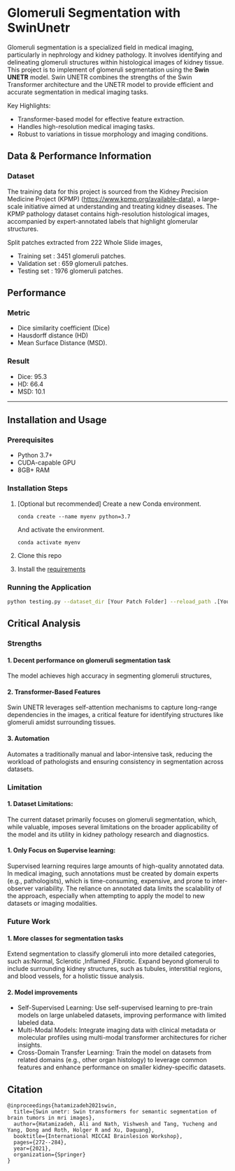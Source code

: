 # **Glomeruli Segmentation with SwinUnetr**

Glomeruli segmentation is a specialized field in medical imaging, particularly in nephrology and kidney pathology. It involves identifying and delineating glomeruli structures within histological images of kidney tissue. 
This project is to implement of glomeruli segmentation using the **Swin UNETR** model. Swin UNETR combines the strengths of the Swin Transformer architecture and the UNETR model to provide efficient and accurate segmentation in medical imaging tasks.

Key Highlights:
- Transformer-based model for effective feature extraction.
- Handles high-resolution medical imaging tasks.
- Robust to variations in tissue morphology and imaging conditions.

## **Data & Performance Information**

### Dataset

The training data for this project is sourced from the Kidney Precision Medicine Project (KPMP) 
(https://www.kpmp.org/available-data), 
a large-scale initiative aimed at understanding and treating kidney diseases. The KPMP pathology 
dataset contains high-resolution histological images, accompanied by expert-annotated labels that 
highlight glomerular structures.

Split patches extracted from 222 Whole Slide images,
- Training set : 3451 glomeruli patches. 
- Validation set : 659 glomeruli patches.
- Testing set : 1976 glomeruli patches.


## **Performance**
### Metric
- Dice similarity coefficient (Dice) 
- Hausdorff distance (HD)
- Mean Surface Distance (MSD). 
### Result
- Dice: 95.3
- HD: 66.4
- MSD: 10.1
---

## **Installation and Usage**
### Prerequisites
- Python 3.7+
- CUDA-capable GPU
- 8GB+ RAM

### Installation Steps
1. [Optional but recommended] Create a new Conda environment.
    ~~~
    conda create --name myenv python=3.7
    ~~~ 
    And activate the environment. 
    ~~~
    conda activate myenv
    ~~~
2. Clone this repo

3. Install the [requirements](requirements.txt)

### Running the Application

```bash
python testing.py --dataset_dir [Your Patch Folder] --reload_path .[Your PTH Folder] --result_folder [Your Output Folder]
```

## **Critical Analysis**

### Strengths
#### 1. Decent performance on glomeruli segmentation task
The model achieves high accuracy in segmenting glomeruli structures,
#### 2. Transformer-Based Features
Swin UNETR leverages self-attention mechanisms to capture long-range dependencies in the images, a critical feature for identifying structures like glomeruli amidst surrounding tissues.
#### 3. Automation
Automates a traditionally manual and labor-intensive task, reducing the workload of pathologists and ensuring consistency in segmentation across datasets.

### Limitation
#### 1. Dataset Limitations:
The current dataset primarily focuses on glomeruli segmentation, which, while valuable, imposes several limitations on the broader applicability of the model 
and its utility in kidney pathology research and diagnostics.
#### 1. Only Focus on Supervise learning:
Supervised learning requires large amounts of high-quality annotated data. In medical imaging, such annotations must be created by domain experts (e.g., pathologists), 
which is time-consuming, expensive, and prone to inter-observer variability.
The reliance on annotated data limits the scalability of the approach, especially when attempting to apply the model to new datasets or imaging modalities.

### Future Work
#### 1. More classes for segmentation tasks
Extend segmentation to classify glomeruli into more detailed categories, such as:Normal, Sclerotic ,Inflamed ,Fibrotic.
Expand beyond glomeruli to include surrounding kidney structures, such as tubules, interstitial regions, and blood vessels, for a holistic tissue analysis.
#### 2. Model improvements
- Self-Supervised Learning: Use self-supervised learning to pre-train models on large unlabeled datasets, improving performance with limited labeled data.
- Multi-Modal Models: Integrate imaging data with clinical metadata or molecular profiles using multi-modal transformer architectures for richer insights.
- Cross-Domain Transfer Learning:
Train the model on datasets from related domains (e.g., other organ histology) to leverage common features and enhance performance on smaller kidney-specific datasets.
## Citation
```
@inproceedings{hatamizadeh2021swin,
  title={Swin unetr: Swin transformers for semantic segmentation of brain tumors in mri images},
  author={Hatamizadeh, Ali and Nath, Vishwesh and Tang, Yucheng and Yang, Dong and Roth, Holger R and Xu, Daguang},
  booktitle={International MICCAI Brainlesion Workshop},
  pages={272--284},
  year={2021},
  organization={Springer}
}
```
